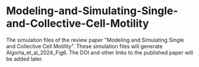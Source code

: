 # Modeling-and-Simulating-Single-and-Collective-Cell-Motility
The simulation files of the review paper "Modeling and Simulating Single and Collective Cell Motility". These simulation files will generate Algorta_et_al_2024_Fig6. The DOI and other links to the published paper will be added later.


